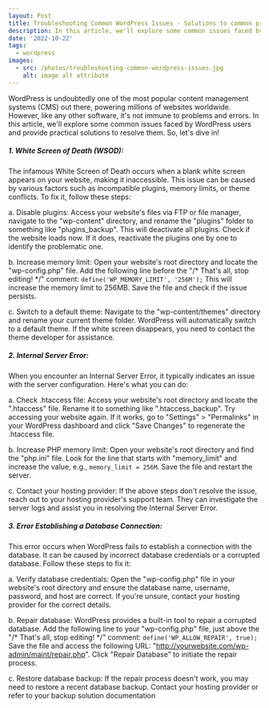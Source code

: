 ```yaml
---
layout: Post
title: Troubleshooting Common WordPress Issues - Solutions to common problems and errors faced by WordPress users
description: In this article, we'll explore some common issues faced by WordPress users and provide practical solutions to resolve them. So, let's dive in!
date: '2022-10-22'
tags:
  - wordpress
images:
  - src: /photos/troubleshooting-common-wordpress-issues.jpg
    alt: image alt attribute
---
```


WordPress is undoubtedly one of the most popular content management systems (CMS) out there, powering millions of websites worldwide. However, like any other software, it's not immune to problems and errors. In this article, we'll explore some common issues faced by WordPress users and provide practical solutions to resolve them. So, let's dive in!

##### 1. White Screen of Death (WSOD):

The infamous White Screen of Death occurs when a blank white screen appears on your website, making it inaccessible. This issue can be caused by various factors such as incompatible plugins, memory limits, or theme conflicts. To fix it, follow these steps:

   a. Disable plugins: Access your website's files via FTP or file manager, navigate to the "wp-content" directory, and rename the "plugins" folder to something like "plugins_backup". This will deactivate all plugins. Check if the website loads now. If it does, reactivate the plugins one by one to identify the problematic one.

   b. Increase memory limit: Open your website's root directory and locate the "wp-config.php" file. Add the following line before the "/* That's all, stop editing! */" comment: 
   `define('WP_MEMORY_LIMIT', '256M');`
   This will increase the memory limit to 256MB. Save the file and check if the issue persists.

   c. Switch to a default theme: Navigate to the "wp-content/themes" directory and rename your current theme folder. WordPress will automatically switch to a default theme. If the white screen disappears, you need to contact the theme developer for assistance.

##### 2. Internal Server Error:

When you encounter an Internal Server Error, it typically indicates an issue with the server configuration. Here's what you can do:

   a. Check .htaccess file: Access your website's root directory and locate the ".htaccess" file. Rename it to something like ".htaccess_backup". Try accessing your website again. If it works, go to "Settings" > "Permalinks" in your WordPress dashboard and click "Save Changes" to regenerate the .htaccess file.

   b. Increase PHP memory limit: Open your website's root directory and find the "php.ini" file. Look for the line that starts with "memory_limit" and increase the value, e.g., `memory_limit = 256M`. Save the file and restart the server.

   c. Contact your hosting provider: If the above steps don't resolve the issue, reach out to your hosting provider's support team. They can investigate the server logs and assist you in resolving the Internal Server Error.

##### 3. Error Establishing a Database Connection:

This error occurs when WordPress fails to establish a connection with the database. It can be caused by incorrect database credentials or a corrupted database. Follow these steps to fix it:

   a. Verify database credentials: Open the "wp-config.php" file in your website's root directory and ensure the database name, username, password, and host are correct. If you're unsure, contact your hosting provider for the correct details.

   b. Repair database: WordPress provides a built-in tool to repair a corrupted database. Add the following line to your "wp-config.php" file, just above the "/* That's all, stop editing! */" comment:
   `define('WP_ALLOW_REPAIR', true);`
   Save the file and access the following URL: "http://yourwebsite.com/wp-admin/maint/repair.php". Click "Repair Database" to initiate the repair process.

   c. Restore database backup: If the repair process doesn't work, you may need to restore a recent database backup. Contact your hosting provider or refer to your backup solution documentation